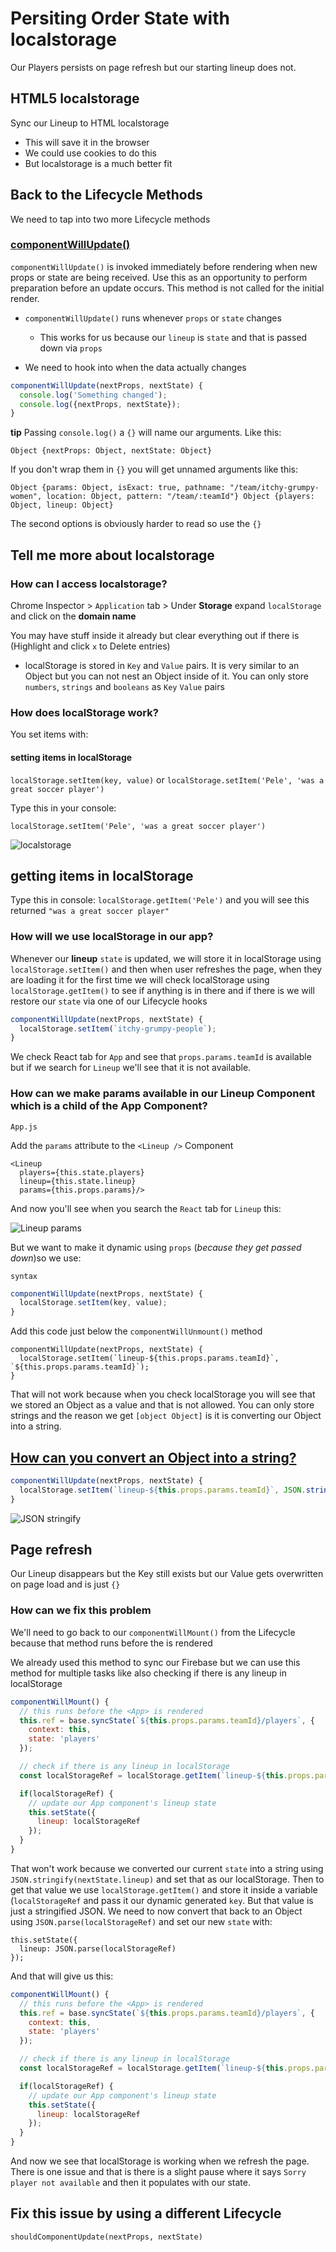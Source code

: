 # Persiting Order State with localstorage
Our Players persists on page refresh but our starting lineup does not.

## HTML5 localstorage
Sync our Lineup to HTML localstorage

* This will save it in the browser
* We could use cookies to do this
* But localstorage is a much better fit

## Back to the Lifecycle Methods
We need to tap into two more Lifecycle methods

### [componentWillUpdate()](https://facebook.github.io/react/docs/react-component.html#componentwillupdate)
`componentWillUpdate()` is invoked immediately before rendering when new props or state are being received. Use this as an opportunity to perform preparation before an update occurs. This method is not called for the initial render.

* `componentWillUpdate()` runs whenever `props` or `state` changes
    - This works for us because our `lineup` is `state` and that is passed down via `props`

* We need to hook into when the data actually changes

```js
componentWillUpdate(nextProps, nextState) {
  console.log('Something changed');
  console.log({nextProps, nextState});
}
```

**tip** Passing `console.log()` a `{}` will name our arguments. Like this:

`Object {nextProps: Object, nextState: Object}`

If you don't wrap them in `{}` you will get unnamed arguments like this:

`Object {params: Object, isExact: true, pathname: "/team/itchy-grumpy-women", location: Object, pattern: "/team/:teamId"} Object {players: Object, lineup: Object}`

The second options is obviously harder to read so use the `{}`

## Tell me more about localstorage
### How can I access localstorage?
Chrome Inspector > `Application` tab > Under **Storage** expand `localStorage` and click on the **domain name**

You may have stuff inside it already but clear everything out if there is (Highlight and click `x` to Delete entries)

* localStorage is stored in `Key` and `Value` pairs. It is very similar to an Object but you can not nest an Object inside of it. You can only store `numbers`, `strings` and `booleans` as `Key` `Value` pairs

### How does localStorage work?
You set items with:

#### setting items in localStorage

`localStorage.setItem(key, value)` or `localStorage.setItem('Pele', 'was a great soccer player')`

Type this in your console:

`localStorage.setItem('Pele', 'was a great soccer player')`

![localstorage](https://i.imgur.com/Ihmq3p8.png)

## getting items in localStorage
Type this in console: `localStorage.getItem('Pele')` and you will see this returned `"was a great soccer player"`

### How will we use localStorage in our app?
Whenever our **lineup** `state` is updated, we will store it in localStorage using `localStorage.setItem()` and then when user refreshes the page, when they are loading it for the first time we will check localStorage using `localStorage.getItem()` to see if anything is in there and if there is we will restore our `state` via one of our Lifecycle hooks

```js
componentWillUpdate(nextProps, nextState) {
  localStorage.setItem(`itchy-grumpy-people`);
}
```

We check React tab for `App` and see that `props.params.teamId` is available but if we search for `Lineup` we'll see that it is not available. 

### How can we make params available in our Lineup Component which is a child of the App Component?

`App.js`

Add the `params` attribute to the `<Lineup />` Component

```
<Lineup
  players={this.state.players}
  lineup={this.state.lineup}
  params={this.props.params}/>
```

And now you'll see when you search the `React` tab for `Lineup` this:

![Lineup params](https://i.imgur.com/cKzmniG.png)

But we want to make it dynamic using `props` (_because they get passed down_)so we use:

`syntax`

```js
componentWillUpdate(nextProps, nextState) {
  localStorage.setItem(key, value);
}
```

Add this code just below the `componentWillUnmount()` method

```
componentWillUpdate(nextProps, nextState) {
  localStorage.setItem(`lineup-${this.props.params.teamId}`, `${this.props.params.teamId}`);
}
```

That will not work because when you check localStorage you will see that we stored an Object as a value and that is not allowed. You can only store strings and the reason we get `[object Object]` is it is converting our Object into a string.

## [How can you convert an Object into a string?](http://stackoverflow.com/questions/5612787/converting-an-object-to-a-string)

```js
componentWillUpdate(nextProps, nextState) {
  localStorage.setItem(`lineup-${this.props.params.teamId}`, JSON.stringify(nextState.lineup));
}
```

![JSON stringify](https://i.imgur.com/ORAHnYs.png)

## Page refresh
Our Lineup disappears but the Key still exists but our Value gets overwritten on page load and is just `{}`

### How can we fix this problem
We'll need to go back to our `componentWillMount()` from the Lifecycle because that method runs before the <App> is rendered

We already used this method to sync our Firebase but we can use this method for multiple tasks like also checking if there is any lineup in localStorage

```js
componentWillMount() {
  // this runs before the <App> is rendered
  this.ref = base.syncState(`${this.props.params.teamId}/players`, {
    context: this,
    state: 'players'
  });

  // check if there is any lineup in localStorage
  const localStorageRef = localStorage.getItem(`lineup-${this.props.params.teamId}`);

  if(localStorageRef) {
    // update our App component's lineup state
    this.setState({
      lineup: localStorageRef
    });
  }
}
```

That won't work because we converted our current `state` into a string using `JSON.stringify(nextState.lineup)` and set that as our localStorage. Then to get that value we use `localStorage.getItem()` and store it inside a variable (`localStorageRef` and pass it our dynamic generated `key`. But that value is just a stringified JSON. We need to now convert that back to an Object using `JSON.parse(localStorageRef)` and set our new `state` with:

```
this.setState({
  lineup: JSON.parse(localStorageRef)
});
```

And that will give us this:

```js
componentWillMount() {
  // this runs before the <App> is rendered
  this.ref = base.syncState(`${this.props.params.teamId}/players`, {
    context: this,
    state: 'players'
  });

  // check if there is any lineup in localStorage
  const localStorageRef = localStorage.getItem(`lineup-${this.props.params.teamId}`);

  if(localStorageRef) {
    // update our App component's lineup state
    this.setState({
      lineup: localStorageRef
    });
  }
}
```

And now we see that localStorage is working when we refresh the page. There is one issue and that is there is a slight pause where it says `Sorry player not available` and then it populates with our state.

## Fix this issue by using a different Lifecycle
`shouldComponentUpdate(nextProps, nextState)`
